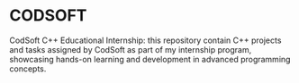# CODSOFT
CodSoft C++ Educational Internship: this repository contain C++ projects and tasks assigned by CodSoft as part of my internship program, showcasing hands-on learning and development in advanced programming concepts.
